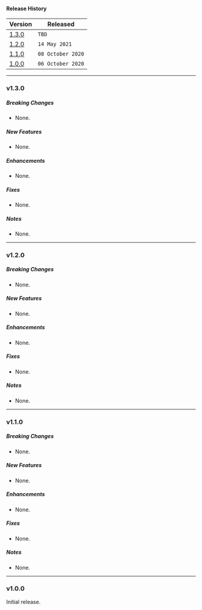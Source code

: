 #### Release History

| Version | Released |
| --- | --- |
|[1.3.0](#v130)| `TBD` |
|[1.2.0](#v120)| `14 May 2021` |
|[1.1.0](#v110)| `08 October 2020` |
|[1.0.0](#v100)| `06 October 2020` |

---

### v1.3.0

##### Breaking Changes
* None.

##### New Features
* None.

##### Enhancements
* None.

##### Fixes
* None.

##### Notes
* None.

---

### v1.2.0

##### Breaking Changes
* None.

##### New Features
* None.

##### Enhancements
* None.

##### Fixes
* None.

##### Notes
* None.

---

### v1.1.0

##### Breaking Changes
* None.

##### New Features
* None.

##### Enhancements
* None.

##### Fixes
* None.

##### Notes
* None.

---

### v1.0.0

Initial release.
